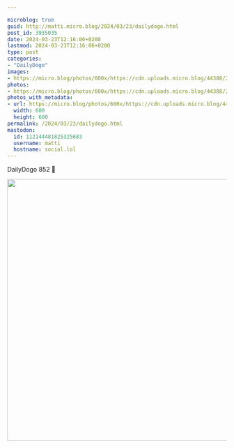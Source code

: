 ```yaml
---

microblog: true
guid: http://matti.micro.blog/2024/03/23/dailydogo.html
post_id: 3935035
date: 2024-03-23T12:16:06+0200
lastmod: 2024-03-23T12:16:06+0200
type: post
categories:
- "DailyDogo"
images:
- https://micro.blog/photos/600x/https://cdn.uploads.micro.blog/44388/2024/aee0bcd533de45c1950c007c0271d292.jpg
photos:
- https://micro.blog/photos/600x/https://cdn.uploads.micro.blog/44388/2024/aee0bcd533de45c1950c007c0271d292.jpg
photos_with_metadata:
- url: https://micro.blog/photos/600x/https://cdn.uploads.micro.blog/44388/2024/aee0bcd533de45c1950c007c0271d292.jpg
  width: 600
  height: 600
permalink: /2024/03/23/dailydogo.html
mastodon:
  id: 112144481825325683
  username: matti
  hostname: social.lol
---
```

DailyDogo 852 🐶

<img src="https://micro.blog/photos/600x/https://blog.martin-haehnel.de/uploads/2024/aee0bcd533de45c1950c007c0271d292.jpg" width="600" height="600" alt="" />
